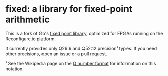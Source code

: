 fixed: a library for fixed-point arithmetic
===========================================

This is a fork of Go's [fixed point library][gofixed], optimized for FPGAs running on the Reconfigure.io platform.

It currently provides only Q26:6 and Q52:12 precision¹ types. If you need other precisions, open an issue or a pull request.

¹ See the Wikipedia page on the [Q number format][q] for information on this notation.

[q]: https://en.wikipedia.org/wiki/Q_(number_format)
[gofixed]: https://godoc.org/golang.org/x/image/math/fixed
